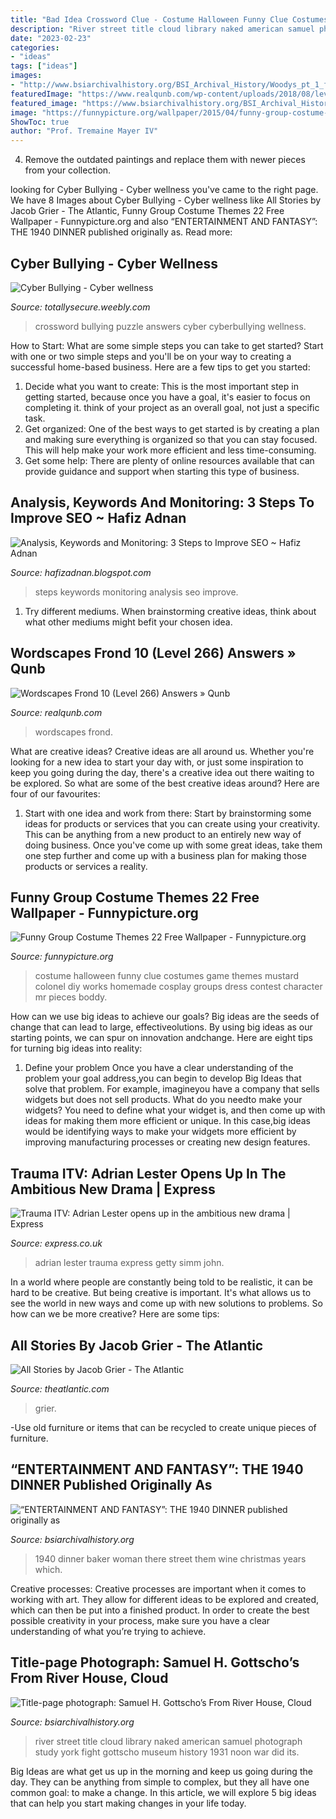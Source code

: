 ```yaml
---
title: "Bad Idea Crossword Clue - Costume Halloween Funny Clue Costumes Game Themes Mustard Colonel Diy Works Homemade Cosplay Groups Dress Contest Character Mr Pieces Boddy"
description: "River street title cloud library naked american samuel photograph study york fight gottscho museum history 1931 noon war did its"
date: "2023-02-23"
categories:
- "ideas"
tags: ["ideas"]
images:
- "http://www.bsiarchivalhistory.org/BSI_Archival_History/Woodys_pt_1_files/droppedImage.png"
featuredImage: "https://www.realqunb.com/wp-content/uploads/2018/08/level266-frond10-669x517.png"
featured_image: "https://www.bsiarchivalhistory.org/BSI_Archival_History/Ent_%26_Fan_files/droppedImage_8.jpg"
image: "https://funnypicture.org/wallpaper/2015/04/funny-group-costume-themes-22-free-wallpaper.jpg"
ShowToc: true
author: "Prof. Tremaine Mayer IV"
---
```



4. Remove the outdated paintings and replace them with newer pieces from your collection. 

	

		
looking for Cyber Bullying - Cyber wellness you've came to the right page. We have 8 Images about Cyber Bullying - Cyber wellness like All Stories by Jacob Grier - The Atlantic, Funny Group Costume Themes 22 Free Wallpaper - Funnypicture.org and also “ENTERTAINMENT AND FANTASY”: THE 1940 DINNER published originally as. Read more:
		
    
## Cyber Bullying - Cyber Wellness

<img loading=lazy src="http://totallysecure.weebly.com/uploads/2/6/0/0/26002548/1138826_orig.png" onerror="this.onerror=null;this.src='https://tse3.mm.bing.net/th?id=OIP.2h3CY950IrskiHYcS4b4vwHaGT&amp;pid=15.1';" alt="Cyber Bullying - Cyber wellness">

_Source: totallysecure.weebly.com_

>crossword bullying puzzle answers cyber cyberbullying wellness. 

	

How to Start: What are some simple steps you can take to get started?
Start with one or two simple steps and you'll be on your way to creating a successful home-based business. Here are a few tips to get you started: 
1. Decide what you want to create: This is the most important step in getting started, because once you have a goal, it's easier to focus on completing it. think of your project as an overall goal, not just a specific task. 
2. Get organized: One of the best ways to get started is by creating a plan and making sure everything is organized so that you can stay focused. This will help make your work more efficient and less time-consuming. 
3. Get some help: There are plenty of online resources available that can provide guidance and support when starting this type of business.

    
## Analysis, Keywords And Monitoring: 3 Steps To Improve SEO ~ Hafiz Adnan

<img loading=lazy src="https://lh4.googleusercontent.com/proxy/oaoiv8L6lPs-MLAlVigzh-FC3hiG0l5DBeBo-tGNSPA2p0TKP1gxNvKDJTtTlNW4ucybHVUh-qMOIXhgVMBFjUAC-Ox0etPc81CKHL2opr9_9oE=w1200-h630-p-k-no-nu" onerror="this.onerror=null;this.src='https://tse3.mm.bing.net/th?id=OIP.eNqxZSqoabv1EBU1_COofQHaDf&amp;pid=15.1';" alt="Analysis, Keywords and Monitoring: 3 Steps to Improve SEO ~ Hafiz Adnan">

_Source: hafizadnan.blogspot.com_

>steps keywords monitoring analysis seo improve. 

	

1. Try different mediums. When brainstorming creative ideas, think about what other mediums might befit your chosen idea.

    
## Wordscapes Frond 10 (Level 266) Answers » Qunb

<img loading=lazy src="https://www.realqunb.com/wp-content/uploads/2018/08/level266-frond10-669x517.png" onerror="this.onerror=null;this.src='https://tse4.mm.bing.net/th?id=OIP.MkFN6lwGjVFHvGZBweoBBgHaFu&amp;pid=15.1';" alt="Wordscapes Frond 10 (Level 266) Answers » Qunb">

_Source: realqunb.com_

>wordscapes frond. 

	

What are creative ideas?
Creative ideas are all around us. Whether you're looking for a new idea to start your day with, or just some inspiration to keep you going during the day, there's a creative idea out there waiting to be explored. So what are some of the best creative ideas around? Here are four of our favourites: 
1. Start with one idea and work from there: Start by brainstorming some ideas for products or services that you can create using your creativity. This can be anything from a new product to an entirely new way of doing business. Once you've come up with some great ideas, take them one step further and come up with a business plan for making those products or services a reality. 


    
## Funny Group Costume Themes 22 Free Wallpaper - Funnypicture.org

<img loading=lazy src="https://funnypicture.org/wallpaper/2015/04/funny-group-costume-themes-22-free-wallpaper.jpg" onerror="this.onerror=null;this.src='https://tse1.mm.bing.net/th?id=OIP.Yx_oenZGAzwkgb21OAC6jQHaF4&amp;pid=15.1';" alt="Funny Group Costume Themes 22 Free Wallpaper - Funnypicture.org">

_Source: funnypicture.org_

>costume halloween funny clue costumes game themes mustard colonel diy works homemade cosplay groups dress contest character mr pieces boddy. 

	

How can we use big ideas to achieve our goals?
Big ideas are the seeds of change that can lead to large, effectiveolutions. By using big ideas as our starting points, we can spur on innovation andchange. Here are eight tips for turning big ideas into reality:
1. Define your problem
Once you have a clear understanding of the problem your goal address,you can begin to develop Big Ideas that solve that problem. For example, imagineyou have a company that sells widgets but does not sell products. What do you needto make your widgets? You need to define what your widget is, and then come up with ideas for making them more efficient or unique. In this case,big ideas would be identifying ways to make your widgets more efficient by improving manufacturing processes or creating new design features.


    
## Trauma ITV: Adrian Lester Opens Up In The Ambitious New Drama | Express

<img loading=lazy src="https://cdn.images.express.co.uk/img/dynamic/130/590x/secondary/Adrian-Lester-Trauma-1228774.jpg" onerror="this.onerror=null;this.src='https://tse4.mm.bing.net/th?id=OIP._L7x-ZFZ3iddoPm9WjKudgHaJ_&amp;pid=15.1';" alt="Trauma ITV: Adrian Lester opens up in the ambitious new drama | Express">

_Source: express.co.uk_

>adrian lester trauma express getty simm john. 

	

In a world where people are constantly being told to be realistic, it can be hard to be creative. But being creative is important. It's what allows us to see the world in new ways and come up with new solutions to problems. So how can we be more creative? Here are some tips:

    
## All Stories By Jacob Grier - The Atlantic

<img loading=lazy src="https://cdn.theatlantic.com/media/img/authors/other/jacob-grier/headshot/original.jpg" onerror="this.onerror=null;this.src='https://tse4.mm.bing.net/th?id=OIP.PCNk4ZGFHjaCWgorBWMOoQAAAA&amp;pid=15.1';" alt="All Stories by Jacob Grier - The Atlantic">

_Source: theatlantic.com_

>grier. 

	

-Use old furniture or items that can be recycled to create unique pieces of furniture.

    
## “ENTERTAINMENT AND FANTASY”: THE 1940 DINNER Published Originally As

<img loading=lazy src="https://www.bsiarchivalhistory.org/BSI_Archival_History/Ent_%26_Fan_files/droppedImage_8.jpg" onerror="this.onerror=null;this.src='https://tse1.mm.bing.net/th?id=OIP.xUdn5Q4aAzeB8Y4s-O6TxAHaEI&amp;pid=15.1';" alt="“ENTERTAINMENT AND FANTASY”: THE 1940 DINNER published originally as">

_Source: bsiarchivalhistory.org_

>1940 dinner baker woman there street them wine christmas years which. 

	

Creative processes:
Creative processes are important when it comes to working with art. They allow for different ideas to be explored and created, which can then be put into a finished product. In order to create the best possible creativity in your process, make sure you have a clear understanding of what you’re trying to achieve.

    
## Title-page Photograph: Samuel H. Gottscho’s From River House, Cloud

<img loading=lazy src="http://www.bsiarchivalhistory.org/BSI_Archival_History/Woodys_pt_1_files/droppedImage.png" onerror="this.onerror=null;this.src='https://tse2.mm.bing.net/th?id=OIP.UPWdv9sar2hUuhno3VnPYwHaFC&amp;pid=15.1';" alt="Title-page photograph: Samuel H. Gottscho’s From River House, Cloud">

_Source: bsiarchivalhistory.org_

>river street title cloud library naked american samuel photograph study york fight gottscho museum history 1931 noon war did its. 

	

Big Ideas are what get us up in the morning and keep us going during the day. They can be anything from simple to complex, but they all have one common goal: to make a change. In this article, we will explore 5 big ideas that can help you start making changes in your life today.

